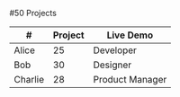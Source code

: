 #50 Projects

| #       | Project | Live Demo       |
| ------- | ------- | --------------- |
| Alice   | 25      | Developer       |
| Bob     | 30      | Designer        |
| Charlie | 28      | Product Manager |
